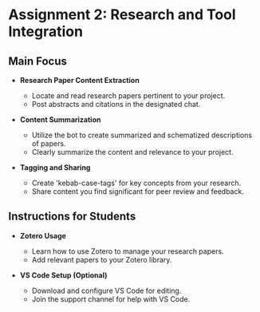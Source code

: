 # Assignment 2: Research and Tool Integration


## Main Focus
- **Research Paper Content Extraction**
  - Locate and read research papers pertinent to your project.
  - Post abstracts and citations in the designated chat.

- **Content Summarization**
  - Utilize the bot to create summarized and schematized descriptions of papers.
  - Clearly summarize the content and relevance to your project.

- **Tagging and Sharing**
  - Create 'kebab-case-tags' for key concepts from your research.
  - Share content you find significant for peer review and feedback.

## Instructions for Students
- **Zotero Usage**
  - Learn how to use Zotero to manage your research papers.
  - Add relevant papers to your Zotero library.

- **VS Code Setup (Optional)**
  - Download and configure VS Code for editing.
  - Join the support channel for help with VS Code.
